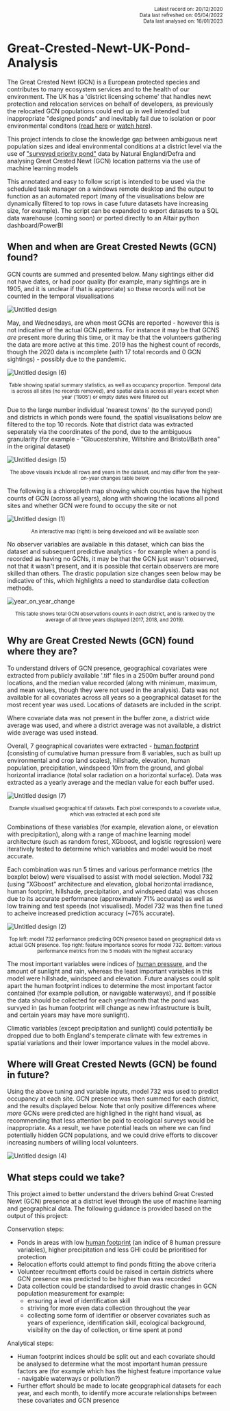 <p align="right"><sup>Latest record on: 20/12/2020<br /> 
Data last refreshed on: 05/04/2022<br /> 
Data last analysed on: 16/01/2023</sup></p>


# Great-Crested-Newt-UK-Pond-Analysis

The Great Crested Newt (GCN) is a European protected species and contributes to many ecosystem services and to the health of our environment. The UK has a 'district licensing scheme' that handles newt protection and relocation services on behalf of developers, as previously the relocated GCN populations could end up in well intended but inappropriate "designed ponds"  and inevitably fail due to isolation or poor environmental conditons ([read here](https://freshwaterhabitats.org.uk/projects/newt-conservation/#:~:text=The%20new%20approach%20focuses%20on,newts%20can%20breed%20and%20thrive) or [watch here](https://www.youtube.com/watch?v=efJ0YYD1MbM)). 

This project intends to close the knowledge gap between ambiguous newt population sizes and ideal environmental conditions at a district level via the use of ["surveyed priority pond"](https://naturalengland-defra.opendata.arcgis.com/datasets/Defra::surveyed-priority-ponds-england/about) data by Natural England/Defra and analysing Great Crested Newt (GCN) location patterns via the use of machine learning models

This annotated and easy to follow script is intended to be used via the scheduled task manager on a windows remote desktop and the output to function as an automated report (many of the visualisations below are dynamically filtered to top rows in case future datasets have increasing size, for example). The script can be expanded to export datasets to a SQL data warehouse (coming soon) or ported directly to an Altair python dashboard/PowerBI

## When and when are Great Crested Newts (GCN) found?

GCN counts are summed and presented below. Many sightings either did not have dates, or had poor quality (for example, many sightings are in 1905, and it is unclear if that is approriate) so these records will not be counted in the temporal visualisations

![Untitled design](https://user-images.githubusercontent.com/122735369/212549286-e11f6132-33ad-42ec-b2bb-a074f38acf66.jpg)

May, and Wednesdays, are when most GCNs are reported - however this is not indicative of the actual GCN patterns. For instance it may be that GCNS _are_ present more during this time, or it may be that the volunteers gathering the data are more active at this time. 2019 has the highest count of records, though the 2020 data is incomplete (with 17 total records and 0 GCN sightings) - possibly due to the pandemic.

![Untitled design (6)](https://user-images.githubusercontent.com/122735369/212550950-9ac21a6f-07b3-4488-b541-c55c8d491bda.jpg)
<p align="center"><sup>Table showing spatial summary statistics, as well as occupancy proportion. Temporal data is across all sites (no records removed), and spatial data is across all years except when year ('1905') or empty dates were filtered out</sup></p>

Due to the large number individual 'nearest towns' (to the survyed pond) and districts in which ponds were found, the spatial visualisations below are filtered to the top 10 records. Note that district data was extracted seperately via the coordinates of the pond, due to the ambiguous granularity (for example - "Gloucestershire, Wiltshire and Bristol/Bath area" in the original dataset)

![Untitled design (5)](https://user-images.githubusercontent.com/122735369/212550996-275f2d32-39c7-476c-ac56-f4d47f796300.jpg)
<p align="center"><sup>The above visuals include all rows and years in the dataset, and may differ from the year-on-year changes table below</sup></p>

The following is a chloropleth map showing which counties have the highest counts of GCN (across all years), along with showing the locations all pond sites and whether GCN were found to occupy the site or not

![Untitled design (1)](https://user-images.githubusercontent.com/122735369/212669721-84fe39f2-2ce8-448b-8196-917dca53f4ff.png)
<p align="center"><sup>An interactive map (right) is being developed and will be available soon</sup></p>

No observer variables are available in this dataset, which can bias the dataset and subsequent predictive analytics - for example when a pond is recorded as having no GCNs, it may be that the GCN just wasn't observed, not that it wasn't present, and it is possible that certain observers are more skilled than others. The drastic population size changes seen below may be indicative of this, which highlights a need to standardise data collection methods.

![year_on_year_change](https://user-images.githubusercontent.com/122735369/212964226-8cefec1e-a4d0-4932-8b2e-d636e6a11e67.png)

<p align="center"><sup>This table shows total GCN observations counts in each district, and is ranked by the average of all three years displayed (2017, 2018, and 2019).</sup></p>

## Why are Great Crested Newts (GCN) found where they are?

To understand drivers of GCN presence, geographical covariates were extracted from publicly available '.tif' files in a 2500m buffer around pond locations, and the median value recorded (along with minimum, maximum, and mean values, though they were not used in the analysis). Data was not available for all covariates across all years so a geographical dataset for the most recent year was used. Locations of datasets are included in the script.

Where covariate data was not present in the buffer zone, a district wide average was used, and where a district average was not available, a district wide average was used instead.

Overall, 7 geographical covariates were extracted - [human footprint](https://sedac.ciesin.columbia.edu/data/set/wildareas-v3-2009-human-footprint) (consisting of cumulative human pressure from 8 variables, such as built up environmental and crop land scales), hillshade, elevation, human population, precipitation, windspeed 10m from the ground, and global horizontal irradiance (total solar radiation on a horizontal surface). Data was extracted as a yearly average and the median value for each buffer used.

![Untitled design (7)](https://user-images.githubusercontent.com/122735369/212551258-9d945a85-0aea-47fe-a32b-8f498c68ca96.jpg)

<p align="center"><sup>Example visualised geographical tif datasets. Each pixel corresponds to a covariate value, which was extracted at each pond site</sup></p>

Combinations of these variables (for example, elevation alone, or elevation with precipitation), along with a range of machine learning model architecture (such as random forest, XGboost, and logistic regression) were iteratively tested to determine which variables and model would be most accurate.

Each combination was run 5 times and various performance metrics (the boxplot below) were visualised to assist with model selection. Model 732 (using "XGboost" architecture and elevation, global horizontal irradiance, human footprint, hillshade, precipitation, and windspeed data) was chosen due to its accurate performance (approximately 71% accurate) as well as low training and test speeds (not visualised). Model 732 was then fine tuned to acheive increased prediction accuracy (~76% accurate).

![Untitled design (2)](https://user-images.githubusercontent.com/122735369/212969463-2fb9d16e-3df3-42b9-85e2-f220e76166e0.png)

<p align="center"><sup>Top left: model 732 performance predicting GCN presence based on geographical data vs actual GCN presence. Top right: feature importance scores for model 732. Bottom: various performance metrics from the 5 models with the highest accuracy</sup></p>

The most important variables were indices of [human pressure](https://sedac.ciesin.columbia.edu/data/set/wildareas-v3-2009-human-footprint), and the amount of sunlight and rain, whereas the least important variables in this model were hillshade, windspeed and elevation. Future analyses could split apart the human footprint indices to determine the most important factor contained (for example pollution, or navigable waterways), and if possible the data should be collected for each year/month that the pond was survyed in (as human footprint will change as new infrastructure is built, and certain years may have more sunlight).

Climatic variables (except precipitation and sunlight) could potentially be dropped due to both England's temperate climate with few extremes in spatial variations and their lower importance values in the model above.

## Where will Great Crested Newts (GCN) be found in future?

Using the above tuning and variable inputs, model 732 was used to predict occupancy at each site. GCN presence was then summed for each district, and the results displayed below. Note that only positive differences where _more_ GCNs were predicted are highlighed in the right hand visual, as recommending that less attention be paid to ecological surveys would be inappropriate. As a result, we have potential leads on where we can find potentially hidden GCN populations, and we could drive efforts to discover increasing numbers of willing local volunteers.

![Untitled design (4)](https://user-images.githubusercontent.com/122735369/213144445-a50c484f-54dc-4c97-ac6e-368c35221cbf.png)

## What steps could we take?

This project aimed to better understand the drivers behind Great Crested Newt (GCN) presence at a district level through the use of machine learning and geographical data. The following guidance is provided based on the output of this project:

Conservation steps:
- Ponds in areas with low [human footprint](https://sedac.ciesin.columbia.edu/data/set/wildareas-v3-2009-human-footprint) (an indice of 8 human pressure variables), higher precipitation and less GHI could be prioritised for protection
- Relocation efforts could attempt to find ponds fitting the above criteria
- Volunteer recuitment efforts could be raised in certain districts where GCN presence was predicted to be higher than was recorded
- Data collection could be standardised to avoid drastic changes in GCN population measurement for example:
    - ensuring a level of identification skill
    - striving for more even data collection throughout the year
    - collecting some form of identifier or observer covariates such as years of experience, identification skill, ecological background, visibility on the day of collection, or time spent at pond

Analytical steps:
- Human footprint indices should be split out and each covariate should be analysed to determine what the most important human pressure factors are (for example which has the highest feature importance value - navigable waterways or pollution?)
- Further effort should be made to locate geopgraphical datasets for each year, and each month, to identify more accurate relationships between these covariates and GCN presence
